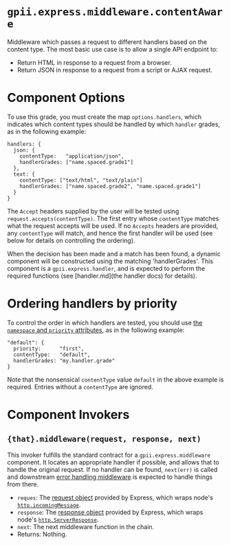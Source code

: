 # `gpii.express.middleware.contentAware`

Middleware which passes a request to different handlers based on the content type.  The most basic use case is to allow a
single API endpoint to:

* Return HTML in response to a request from a browser.
* Return JSON in response to a request from a script or AJAX request.

# Component Options

To use this grade, you must create the map `options.handlers`, which indicates which content types should be handled by
which `handler` grades, as in the following example:

```
handlers: {
  json: {
    contentType:   "application/json",
    handlerGrades: ["name.spaced.grade1"]
  },
  text: {
    contentType: ["text/html", "text/plain"]
    handlerGrades: ["name.spaced.grade2", "name.spaced.grade1"]
  }
}
```

The `Accept` headers supplied by the user will be tested using `request.accepts(contentType)`.  The first entry whose
`contentType` matches what the request accepts will be used.  If no `Accepts` headers are provided, any `contentType`
will match, and hence the first handler will be used (see below for details on controlling the ordering).

When the decision has been made and a match has been found, a dynamic component will be constructed using the matching
'handlerGrades'.  This component is a `gpii.express.handler`, and is expected to perform the required functions (see
[handler.md](the handler docs) for details).

# Ordering handlers by priority

To control the order in which handlers are tested, you should use [the `namespace` and `priority` attributes](http://docs.fluidproject.org/infusion/development/Priorities.html),
as in the following example:

```
"default": {
  priority:      "first",
  contentType:   "default",
  handlerGrades: "my.handler.grade"
}
```

Note that the nonsensical `contentType` value `default` in the above example is required.  Entries without a
`contentType` are ignored.

# Component Invokers

## `{that}.middleware(request, response, next)`

This invoker fulfills the standard contract for a `gpii.express.middleware` component.  It locates an appropriate handler
if possible, and allows that to handle the original request.  If no handler can be found, `next(err)` is called and
downstream [error handling middleware](middleware.md) is expected to handle things from there.

* `reques`: The [request object](http://expressjs.com/en/api.html#req) provided by Express, which wraps node's [`http.incomingMessage`](https://nodejs.org/api/http.html#http_class_http_incomingmessage).
* `response`: The [response object](http://expressjs.com/en/api.html#res) provided by Express, which wraps node's [`http.ServerResponse`](https://nodejs.org/api/http.html#http_class_http_serverresponse).
* `next`: The next middleware function in the chain.
* Returns: Nothing.